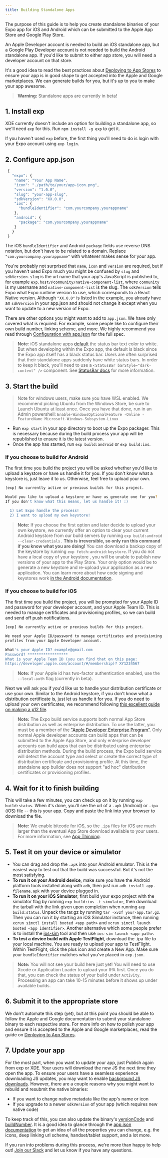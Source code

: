 ```yaml
---
title: Building Standalone Apps
---
```


The purpose of this guide is to help you create standalone binaries of your Expo app for iOS and Android which can be submitted to the Apple App Store and Google Play Store.

An Apple Developer account is needed to build an iOS standalone app, but a Google Play Developer account is not needed to build the Android standalone app. If you'd like to submit to either app store, you will need a developer account on that store.

It's a good idea to read the best practices about [Deploying to App Stores](./app-stores.html) to ensure your app is in good shape to get accepted into the Apple and Google marketplaces. We can generate builds for you, but it's up to you to make your app awesome.

> **Warning:** Standalone apps are currently in beta!

## 1. Install exp

XDE currently doesn't include an option for building a standalone app, so we'll need `exp` for this. Run `npm install -g exp` to get it.

If you haven't used `exp` before, the first thing you'll need to do is login with your Expo account using `exp login`.

## 2. Configure app.json

```javascript
 {
   "expo": {
    "name": "Your App Name",
    "icon": "./path/to/your/app-icon.png",
    "version": "1.0.0",
    "slug": "your-app-slug",
    "sdkVersion": "XX.0.0",
    "ios": {
      "bundleIdentifier": "com.yourcompany.yourappname"
    },
    "android": {
      "package": "com.yourcompany.yourappname"
    }
   }
 }
```

The iOS `bundleIdentifier` and Android `package` fields use reverse DNS notation, but don't have to be related to a domain. Replace `"com.yourcompany.yourappname"` with whatever makes sense for your app.

You're probably not surprised that `name`, `icon` and `version` are required, but if you haven't used Expo much you might be confused by `slug` and `sdkVersion`. `slug` is the url name that your app's JavaScript is published to, for example `exp.host/@community/native-component-list`, where `community` is my username and `native-component-list` is the slug. The `sdkVersion` tells Expo what Expo runtime version to use, which corresponds to a React Native version. Although `"XX.0.0"` is listed in the example, you already have an `sdkVersion` in your app.json and should not change it except when you want to update to a new version of Expo.

There are other options you might want to add to `app.json`. We have only covered what is required. For example, some people like to configure their own build number, linking scheme, and more. We highly recommend you read through [Configuration with app.json](configuration.html) for the full spec.

> **Note**: iOS standalone apps [default](https://developer.apple.com/documentation/uikit/uibarstyle/uibarstyledefault) the status bar text color to white. But when developing within the Expo app, the default is black since the Expo app itself has a black status bar. Users are often surprised that their standalone apps suddenly have white status bars. In order to keep it black, you'll need to use a `<StatusBar barStyle="dark-content" />` component. See [StatusBar docs](https://facebook.github.io/react-native/docs/statusbar.html) for more information.


## 3. Start the build

> Note for windows users, make sure you have WSL enabled. We recommend
> picking Ubuntu from the Windows Store, be sure to Launch Ubuntu at
> least once. Once you have that done, run 
> in an Admin powershell: `Enable-WindowsOptionalFeature -Online -FeatureName Microsoft-Windows-Subsystem-Linux`

-   Run `exp start` in your app directory to boot up the Expo packager. This is necessary because during the build process your app will be republished to ensure it is the latest version.
-   Once the app has started, run `exp build:android` or `exp build:ios`.

### If you choose to build for Android

The first time you build the project you will be asked whether you'd like to upload a keystore or have us handle it for you. If you don't know what a keystore is, just leave it to us. Otherwise, feel free to upload your own.

```bash
[exp] No currently active or previous builds for this project.

Would you like to upload a keystore or have us generate one for you?
If you don't know what this means, let us handle it! :)

  1) Let Expo handle the process!
  2) I want to upload my own keystore!
```

> **Note:** If you choose the first option and later decide to upload your own keystore, we currently offer an option to clear your current Android keystore from our build servers by running `exp build:android --clear-credentials.` **This is irreversible, so only run this command if you know what you are doing!** You can download a backup copy of the keystore by running `exp fetch:android:keystore`. If you do not have a local copy of your keystore , you will be unable to publish new versions of your app to the Play Store. Your only option would be to generate a new keystore and re-upload your application as a new application. You can learn more about how code signing and keystores work [in the Android documentation](https://developer.android.com/studio/publish/app-signing.html).

### If you choose to build for iOS

The first time you build the project, you will be prompted for your Apple ID and password for your developer account, and your Apple Team ID. This is needed to manage certificates and provisioning profiles, so we can build and send off push notifications.

```bash
[exp] No currently active or previous builds for this project.

We need your Apple ID/password to manage certificates and provisioning
profiles from your Apple Developer account.

What's your Apple ID? example@gmail.com
Password? ******************
What is your Apple Team ID (you can find that on this page:
https://developer.apple.com/account/#/membership)? XY1234567
```

> **Note:** If your Apple id has two-factor authentication enabled, use the `--local-auth` flag (currently in beta).

Next we will ask you if you'd like us to handle your distribution certificate or use your own. Similar to the Android keystore, if you don't know what a distribution certificate is, just let us handle it for you. If you do need to upload your own certificates, we recommend following [this excellent guide on making a p12 file](https://calvium.com/how-to-make-a-p12-file/).

> **Note:** The Expo build service supports both normal App Store distribution as well as enterprise distribution. To use the latter, you must be a member of the ["Apple Developer Enterprise Program"](https://developer.apple.com/programs/enterprise/). Only normal Apple developer accounts can build apps that can be submitted to the Apple App Store, and only enterprise developer accounts can build apps that can be distributed using enterprise distribution methods. During the build process, the Expo build service will detect the account type and select or create the correct type of distribution certificate and provisioning profile. At this time, the standalone app builder does not support "ad hoc" distribution certificates or provisioning profiles.

## 4. Wait for it to finish building

This will take a few minutes, you can check up on it by running `exp build:status`. When it's done, you'll see the url of a `.apk` (Android) or `.ipa` (iOS) file -- this is your app. Copy and paste the link into your browser to download the file.

> **Note:** We enable bitcode for iOS, so the `.ipa` files for iOS are much larger than the eventual App Store download available to your users. For more information, see [App Thinning](https://developer.apple.com/library/content/documentation/IDEs/Conceptual/AppDistributionGuide/AppThinning/AppThinning.html).

## 5. Test it on your device or simulator

-   You can drag and drop the `.apk` into your Android emulator. This is the easiest way to test out that the build was successful. But it's not the most satisfying.
-   **To run it on your Android device**, make sure you have the Android platform tools installed along with `adb`, then just run `adb install app-filename.apk` with your device plugged in.
-   **To run it on your iOS Simulator**, first build your expo project with the simulator flag by running `exp build:ios -t simulator`, then download the tarball with the link given upon completion when running `exp build:status`. Unpack the tar.gz by running `tar -xvzf your-app.tar.gz`. Then you can run it by starting an iOS Simulator instance, then running `xcrun simctl install booted <app path>` and `xcrun simctl launch booted <app identifier>`. Another alternative which some people prefer is to install the [ios-sim](https://github.com/phonegap/ios-sim) tool and then use `ios-sim launch <app path>`.
- **To test a device build with Apple TestFlight**, download the .ipa file to your local machine. You are ready to upload your app to TestFlight. Within TestFlight, click the plus icon and create a New App. Make sure your `bundleIdentifier` matches what you've placed in `exp.json`.

> **Note:** You will not see your build here just yet! You will need to use Xcode or Application Loader to upload your IPA first. Once you do that, you can check the status of your build under `Activity`. Processing an app can take 10-15 minutes before it shows up under available builds.

## 6. Submit it to the appropriate store

We don't automate this step (yet), but at this point you should be able to follow the Apple and Google documentation to submit your standalone binary to each respective store. For more info on how to polish your app and ensure it is accepted to the Apple and Google marketplaces, read the guide on [Deploying to App Stores](./app-stores.html).

## 7. Update your app

For the most part, when you want to update your app, just Publish again from exp or XDE. Your users will download the new JS the next time they open the app. To ensure your users have a seamless experience downloading JS updates, you may want to enable [background JS downloads](./offline-support.html). However, there are a couple reasons why you might want to rebuild and resubmit the native binaries:

- If you want to change native metadata like the app's name or icon
- If you upgrade to a newer `sdkVersion` of your app (which requires new native code)

To keep track of this, you can also update the binary's [versionCode](configuration.html#versioncode) and [buildNumber](configuration.html#buildnumber). It is a good idea to glance through the [app.json documentation](configuration.html) to get an idea of all the properties you can change, e.g. the icons, deep linking url scheme, handset/tablet support, and a lot more.

If you run into problems during this process, we're more than happy to help out! [Join our Slack](https://slack.expo.io/) and let us know if you have any questions.
